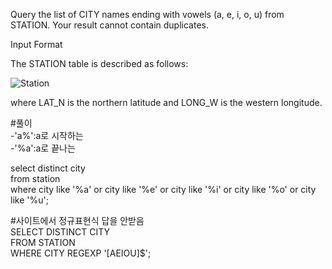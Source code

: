 Query the list of CITY names ending with vowels (a, e, i, o, u) from STATION. Your result cannot contain duplicates.

Input Format

The STATION table is described as follows:

![Station](https://s3.amazonaws.com/hr-challenge-images/9336/1449345840-5f0a551030-Station.jpg)

where LAT_N is the northern latitude and LONG_W is the western longitude.

#풀이  
-'a%':a로 시작하는  
-'%a':a로 끝나는  

select distinct city  
from station  
where city like '%a' or city like '%e' or city like '%i' or city like '%o' or city like '%u';  


#사이트에서 정규표현식 답을 안받음  
SELECT DISTINCT CITY  
FROM STATION  
WHERE CITY REGEXP '[AEIOU]$';  

